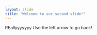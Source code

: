 ```yaml
---
layout: slide
title: "Welcome to our second slide!"
---
```

REallyyyyyyy
Use the left arrow to go back!
